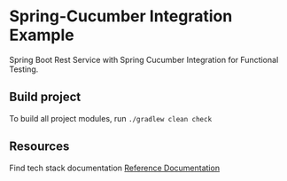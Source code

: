 # Spring-Cucumber Integration Example
Spring Boot Rest Service with Spring Cucumber Integration for Functional Testing.

## Build project
To build all project modules, run `./gradlew clean check`

## Resources
Find tech stack documentation [Reference Documentation](./docs/reference.md)
